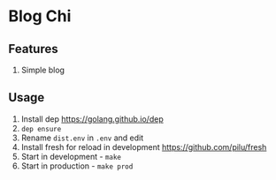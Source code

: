 # Blog Chi

## Features

1. Simple blog

## Usage

1. Install dep <https://golang.github.io/dep>
2. `dep ensure`
3. Rename `dist.env` in `.env` and edit
4. Install fresh for reload in development <https://github.com/pilu/fresh>
5. Start in development - `make`
6. Start in production - `make prod`
